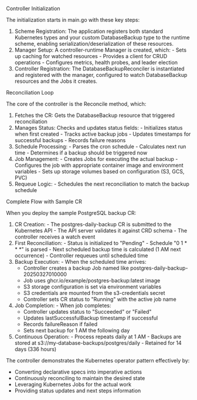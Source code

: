 Controller Initialization

  The initialization starts in main.go with these key steps:

  1. Scheme Registration: The application registers both standard Kubernetes types and your custom DatabaseBackup type to the runtime scheme, enabling serialization/deserialization
  of these resources.
  2. Manager Setup: A controller-runtime Manager is created, which:
    - Sets up caching for watched resources
    - Provides a client for CRUD operations
    - Configures metrics, health probes, and leader election
  3. Controller Registration: The DatabaseBackupReconciler is instantiated and registered with the manager, configured to watch DatabaseBackup resources and the Jobs it creates.

  Reconciliation Loop

  The core of the controller is the Reconcile method, which:

  1. Fetches the CR: Gets the DatabaseBackup resource that triggered reconciliation
  2. Manages Status: Checks and updates status fields:
    - Initializes status when first created
    - Tracks active backup jobs
    - Updates timestamps for successful backups
    - Records failure reasons
  3. Schedule Processing:
    - Parses the cron schedule
    - Calculates next run time
    - Determines if a backup should be triggered now
  4. Job Management:
    - Creates Jobs for executing the actual backup
    - Configures the job with appropriate container image and environment variables
    - Sets up storage volumes based on configuration (S3, GCS, PVC)
  5. Requeue Logic:
    - Schedules the next reconciliation to match the backup schedule

  Complete Flow with Sample CR

  When you deploy the sample PostgreSQL backup CR:

  1. CR Creation:
    - The postgres-daily-backup CR is submitted to the Kubernetes API
    - The API server validates it against CRD schema
    - The controller receives a watch event
  2. First Reconciliation:
    - Status is initialized to "Pending"
    - Schedule "0 1 * * *" is parsed
    - Next scheduled backup time is calculated (1 AM next occurrence)
    - Controller requeues until scheduled time
  3. Backup Execution:
    - When the scheduled time arrives:
        - Controller creates a backup Job named like postgres-daily-backup-20250327010000
      - Job uses ghcr.io/example/postgres-backup:latest image
      - S3 storage configuration is set via environment variables
      - S3 credentials are mounted from the s3-credentials secret
      - Controller sets CR status to "Running" with the active job name
  4. Job Completion:
    - When job completes:
        - Controller updates status to "Succeeded" or "Failed"
      - Updates lastSuccessfulBackup timestamp if successful
      - Records failureReason if failed
      - Sets next backup for 1 AM the following day
  5. Continuous Operation:
    - Process repeats daily at 1 AM
    - Backups are stored at s3://my-database-backups/postgres/daily
    - Retained for 14 days (336 hours)

  The controller demonstrates the Kubernetes operator pattern effectively by:
  - Converting declarative specs into imperative actions
  - Continuously reconciling to maintain the desired state
  - Leveraging Kubernetes Jobs for the actual work
  - Providing status updates and next steps information
